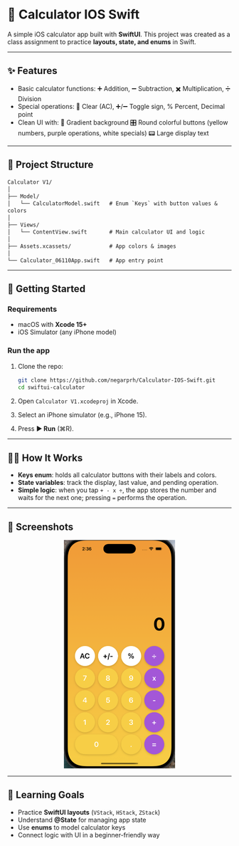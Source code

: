 # 📱 Calculator IOS Swift

A simple iOS calculator app built with **SwiftUI**.
This project was created as a class assignment to practice **layouts, state, and enums** in Swift.

---

## ✨ Features

* Basic calculator functions:
  ➕ Addition, ➖ Subtraction, ✖️ Multiplication, ➗ Division
* Special operations:
  🧹 Clear (AC), ➕/➖ Toggle sign, % Percent, Decimal point
* Clean UI with:
  🎨 Gradient background
  🎛 Round colorful buttons (yellow numbers, purple operations, white specials)
  📟 Large display text

---

## 📂 Project Structure

```
Calculator V1/
│
├── Model/
│   └── CalculatorModel.swift   # Enum `Keys` with button values & colors
│
├── Views/
│   └── ContentView.swift       # Main calculator UI and logic
│
├── Assets.xcassets/            # App colors & images
│
└── Calculator_06110App.swift   # App entry point
```

---

## 🚀 Getting Started

### Requirements

* macOS with **Xcode 15+**
* iOS Simulator (any iPhone model)

### Run the app

1. Clone the repo:

   ```bash
   git clone https://github.com/negarprh/Calculator-IOS-Swift.git
   cd swiftui-calculator
   ```
2. Open `Calculator V1.xcodeproj` in Xcode.
3. Select an iPhone simulator (e.g., iPhone 15).
4. Press **▶ Run** (⌘R).

---

## 🧑‍💻 How It Works

* **Keys enum**: holds all calculator buttons with their labels and colors.
* **State variables**: track the display, last value, and pending operation.
* **Simple logic**: when you tap `+ - x ÷`, the app stores the number and waits for the next one; pressing `=` performs the operation.

---

## 📸 Screenshots

<p align="center">
  <img src="Calculator V1/screenshot1.png" alt="Calculator Screenshot" width="250"/>
  
</p>


---

## 🎯 Learning Goals

* Practice **SwiftUI layouts** (`VStack`, `HStack`, `ZStack`)
* Understand **@State** for managing app state
* Use **enums** to model calculator keys
* Connect logic with UI in a beginner-friendly way
